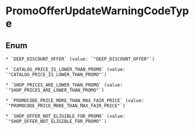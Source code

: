 
# PromoOfferUpdateWarningCodeType

## Enum


    * `DEEP_DISCOUNT_OFFER` (value: `"DEEP_DISCOUNT_OFFER"`)

    * `CATALOG_PRICE_IS_LOWER_THAN_PROMO` (value: `"CATALOG_PRICE_IS_LOWER_THAN_PROMO"`)

    * `SHOP_PRICES_ARE_LOWER_THAN_PROMO` (value: `"SHOP_PRICES_ARE_LOWER_THAN_PROMO"`)

    * `PROMOCODE_PRICE_MORE_THAN_MAX_FAIR_PRICE` (value: `"PROMOCODE_PRICE_MORE_THAN_MAX_FAIR_PRICE"`)

    * `SHOP_OFFER_NOT_ELIGIBLE_FOR_PROMO` (value: `"SHOP_OFFER_NOT_ELIGIBLE_FOR_PROMO"`)



